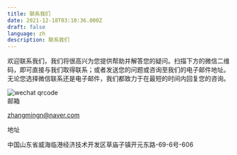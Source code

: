 ```yaml
---
title: 联系我们
date: 2021-12-18T03:10:36.000Z
draft: false
language: zh
description: 联系我们
---
```


<!-- @format -->

<section class="lg:pb-24">
  <div class="max-w-screen-md px-4 mx-auto cmd:px-0">
      <p class="mb-8 font-light text-center text-gray-500 lg:mb-16 dark:text-gray-400 sm:text-xl">欢迎联系我们，我们将很高兴为您提供帮助并解答您的疑问。扫描下方的微信二维码，即可直接与我们取得联系；或者发送您的问题或咨询至我们的电子邮件地址。无论您选择微信联系还是电子邮件，我们都致力于在最短的时间内回复您的咨询。</p>
      <div class="flex cmd:block">
        <div class="w-1/2 cmd:w-full cmd:text-center text-right cmd:pr-0 pr-8">
            <span class="inline-block">
                <img src="/images/wechat-qr.png"
                     class="h-[150px] w-[150px] mt-0"
                     alt="wechat qrcode" />
            </span>
        </div>
        <div class="w-1/2 cmd:w-full cmd:text-center pl-8 cmd:pl-0">
        <label class="font-bold text-xl">邮箱</label>
        <p class="mt-0"><a href="mailto:zhangmingn@naver.com">zhangmingn@naver.com</a></p>
        <label class="font-bold text-xl">地址</label>
        <p class="mt-0">中国山东省威海临港经济技术开发区草庙子镇开元东路-69-6号-606</p>
        </div>
      </div>
      <!-- <form name="contact" action="https://formsubmit.co/your@email.com" method="POST" class="space-y-8">
          <div class="my-4">
              <label for="email" class="block mb-2 font-medium text-gray-900 text-md dark:text-gray-300"><strong>Your Email:</strong></label>
              <input type="email" name="email" class="shadow-sm bg-gray-50 border border-gray-300 text-gray-900 text-md rounded-lg focus:ring-indigo-500 focus:border-indigo-500 block w-full p-2.5 dark:bg-gray-700 dark:border-gray-600 dark:placeholder-gray-400 dark:text-white dark:focus:ring-indigo-500 dark:focus:border-indigo-500 dark:shadow-sm-light" placeholder="name@example.com" required>
          </div>
          <div class="my-4">
              <label for="subject" class="block mb-2 font-medium text-gray-900 text-md dark:text-gray-300"><strong>Subject:</strong></label>
              <input type="text" name="subject" class="block w-full p-3 text-gray-900 border border-gray-300 rounded-lg shadow-sm text-md bg-gray-50 focus:ring-indigo-500 focus:border-indigo-500 dark:bg-gray-700 dark:border-gray-600 dark:placeholder-gray-400 dark:text-white dark:focus:ring-indigo-500 dark:focus:border-indigo-500 dark:shadow-sm-light" placeholder="Let us know how we can help you" required>
          </div>
          <div class="my-4 sm:col-span-2">
              <label for="message" class="block mb-2 font-medium text-gray-900 text-md dark:text-gray-400"><strong>Your message:</strong></label>
              <textarea id="message" name="message" rows="6" class="block p-2.5 w-full text-md text-gray-900 bg-gray-50 rounded-lg shadow-sm border border-gray-300 focus:ring-indigo-500 focus:border-indigo-500 dark:bg-gray-700 dark:border-gray-600 dark:placeholder-gray-400 dark:text-white dark:focus:ring-indigo-500 dark:focus:border-indigo-500" placeholder="Leave a comment..."></textarea>
          </div>
          <div class="mt-6 lg:pb-16">
             <button type="submit" class="px-5 py-3 font-bold text-center text-white bg-indigo-600 rounded-lg text-md sm:w-fit hover:bg-indigo-800 focus:ring-4 focus:outline-none focus:ring-indigo-300 dark:bg-indigo-600 dark:hover:bg-indigo-700 dark:focus:ring-indigo-800">Send Message</button>
          </div>
      </form> -->
  </div>
</section>
